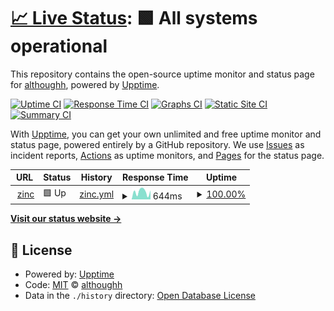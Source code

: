 # [📈 Live Status](https://althoughh.github.io/zup1): <!--live status--> **🟩 All systems operational**

This repository contains the open-source uptime monitor and status page for [althoughh](https://althoughh.github.io/zup1), powered by [Upptime](https://github.com/upptime/upptime).

[![Uptime CI](https://github.com/althoughh/zup1/workflows/Uptime%20CI/badge.svg)](https://github.com/althoughh/zup1/actions?query=workflow%3A%22Uptime+CI%22)
[![Response Time CI](https://github.com/althoughh/zup1/workflows/Response%20Time%20CI/badge.svg)](https://github.com/althoughh/zup1/actions?query=workflow%3A%22Response+Time+CI%22)
[![Graphs CI](https://github.com/althoughh/zup1/workflows/Graphs%20CI/badge.svg)](https://github.com/althoughh/zup1/actions?query=workflow%3A%22Graphs+CI%22)
[![Static Site CI](https://github.com/althoughh/zup1/workflows/Static%20Site%20CI/badge.svg)](https://github.com/althoughh/zup1/actions?query=workflow%3A%22Static+Site+CI%22)
[![Summary CI](https://github.com/althoughh/zup1/workflows/Summary%20CI/badge.svg)](https://github.com/althoughh/zup1/actions?query=workflow%3A%22Summary+CI%22)

With [Upptime](https://upptime.js.org), you can get your own unlimited and free uptime monitor and status page, powered entirely by a GitHub repository. We use [Issues](https://github.com/althoughh/zup1/issues) as incident reports, [Actions](https://github.com/althoughh/zup1/actions) as uptime monitors, and [Pages](https://althoughh.github.io/zup1) for the status page.

<!--start: status pages-->
<!-- This summary is generated by Upptime (https://github.com/upptime/upptime) -->
<!-- Do not edit this manually, your changes will be overwritten -->
<!-- prettier-ignore -->
| URL | Status | History | Response Time | Uptime |
| --- | ------ | ------- | ------------- | ------ |
| <img alt="" src="https://icons.duckduckgo.com/ip3/www.zincwork.com.ico" height="13"> [zinc](https://www.zincwork.com) | 🟩 Up | [zinc.yml](https://github.com/althoughh/zup1/commits/HEAD/history/zinc.yml) | <details><summary><img alt="Response time graph" src="./graphs/zinc/response-time-week.png" height="20"> 644ms</summary><br><a href="https://althoughh.github.io/zup1/history/zinc"><img alt="Response time 644" src="https://img.shields.io/endpoint?url=https%3A%2F%2Fraw.githubusercontent.com%2Falthoughh%2Fzup1%2FHEAD%2Fapi%2Fzinc%2Fresponse-time.json"></a><br><a href="https://althoughh.github.io/zup1/history/zinc"><img alt="24-hour response time 644" src="https://img.shields.io/endpoint?url=https%3A%2F%2Fraw.githubusercontent.com%2Falthoughh%2Fzup1%2FHEAD%2Fapi%2Fzinc%2Fresponse-time-day.json"></a><br><a href="https://althoughh.github.io/zup1/history/zinc"><img alt="7-day response time 644" src="https://img.shields.io/endpoint?url=https%3A%2F%2Fraw.githubusercontent.com%2Falthoughh%2Fzup1%2FHEAD%2Fapi%2Fzinc%2Fresponse-time-week.json"></a><br><a href="https://althoughh.github.io/zup1/history/zinc"><img alt="30-day response time 644" src="https://img.shields.io/endpoint?url=https%3A%2F%2Fraw.githubusercontent.com%2Falthoughh%2Fzup1%2FHEAD%2Fapi%2Fzinc%2Fresponse-time-month.json"></a><br><a href="https://althoughh.github.io/zup1/history/zinc"><img alt="1-year response time 644" src="https://img.shields.io/endpoint?url=https%3A%2F%2Fraw.githubusercontent.com%2Falthoughh%2Fzup1%2FHEAD%2Fapi%2Fzinc%2Fresponse-time-year.json"></a></details> | <details><summary><a href="https://althoughh.github.io/zup1/history/zinc">100.00%</a></summary><a href="https://althoughh.github.io/zup1/history/zinc"><img alt="All-time uptime 100.00%" src="https://img.shields.io/endpoint?url=https%3A%2F%2Fraw.githubusercontent.com%2Falthoughh%2Fzup1%2FHEAD%2Fapi%2Fzinc%2Fuptime.json"></a><br><a href="https://althoughh.github.io/zup1/history/zinc"><img alt="24-hour uptime 100.00%" src="https://img.shields.io/endpoint?url=https%3A%2F%2Fraw.githubusercontent.com%2Falthoughh%2Fzup1%2FHEAD%2Fapi%2Fzinc%2Fuptime-day.json"></a><br><a href="https://althoughh.github.io/zup1/history/zinc"><img alt="7-day uptime 100.00%" src="https://img.shields.io/endpoint?url=https%3A%2F%2Fraw.githubusercontent.com%2Falthoughh%2Fzup1%2FHEAD%2Fapi%2Fzinc%2Fuptime-week.json"></a><br><a href="https://althoughh.github.io/zup1/history/zinc"><img alt="30-day uptime 100.00%" src="https://img.shields.io/endpoint?url=https%3A%2F%2Fraw.githubusercontent.com%2Falthoughh%2Fzup1%2FHEAD%2Fapi%2Fzinc%2Fuptime-month.json"></a><br><a href="https://althoughh.github.io/zup1/history/zinc"><img alt="1-year uptime 100.00%" src="https://img.shields.io/endpoint?url=https%3A%2F%2Fraw.githubusercontent.com%2Falthoughh%2Fzup1%2FHEAD%2Fapi%2Fzinc%2Fuptime-year.json"></a></details>

<!--end: status pages-->

[**Visit our status website →**](https://althoughh.github.io/zup1)

## 📄 License

- Powered by: [Upptime](https://github.com/upptime/upptime)
- Code: [MIT](./LICENSE) © [althoughh](https://althoughh.github.io/zup1)
- Data in the `./history` directory: [Open Database License](https://opendatacommons.org/licenses/odbl/1-0/)
